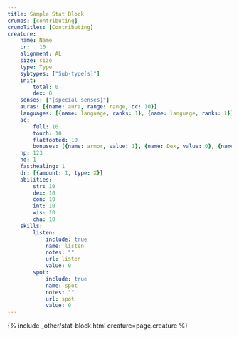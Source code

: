 ```yaml
---
title: Sample Stat Block
crumbs: [contributing]
crumbTitles: [Contributing]
creature:
    name: Name
    cr:   10
    alignment: AL
    size: size
    type: Type
    sybtypes: ["Sub-type[s]"]
    init:
        total: 0
        dex: 0
    senses: ["[special senses]"]
    auras: [{name: aura, range: range, dc: 10}]
    languages: [{name: language, ranks: 1}, {name: language, ranks: 1}]
    ac:
        full: 10
        touch: 10
        flatfooted: 10
        bonuses: [{name: armor, value: 1}, {name: Dex, value: 0}, {name: size, value: 0}, {name: natural, value: 1}, {name: deflection, value: 1}]
    hp: 123
    hd: 1
    fasthealing: 1
    dr: [{amount: 1, type: X}]
    abilities:
        str: 10
        dex: 10
        con: 10
        int: 10
        wis: 10
        cha: 10
    skills:
        listen:
            include: true
            name: listen
            notes: ""
            url: listen
            value: 0
        spot:
            include: true
            name: spot
            notes: ""
            url: spot
            value: 0
---
```



{% include _other/stat-block.html creature=page.creature %}
<!--
<p><strong>AC</strong> XX, <strong>touch</strong> XX, <strong>flat-footed</strong> XX (+XX armor, +XX Dex, +X size, +X natural, +X deflection)[; <strong>defenses</strong>][ Dodge][; Mobility][; Deflect Arrows][; Two-Weapon Defense]</p>
<p><strong>HP</strong> XXX (XX HD)[; <strong><a href="#">fast healing</a></strong> XX][; <strong>DR</strong> XX/X]</p>
<p><a href="{{ site.url }}/game-rules/adventuring-combat/combat/#loss-of-hit-points"><em>Massive Damage Threshold</em></a> XX; <a href="{{ site.url }}/game-rules/adventuring-combat/combat/#loss-of-hit-points"><em>Massive Damage DC</em></a> XX</p>
<p>[<strong>Immune</strong> immunities]</p>
<p><strong>Resist</strong> [resistances][; <strong>SR</strong> XX][; <strong>PR</strong> XX]</p>
<p><strong>Fort</strong> +XX, <strong>Ref</strong> +XX, <strong>Will</strong> +XX</p>
<p>[<strong>Weakness</strong> XX]</p>

<hr />
<h4>Speed &amp; Attacks</h4>
<p><strong>Speed</strong> XX ft.[, other modes][; Spring Attack][; Ride-By Attack][; Shot on the Run][; Run]</p>
<p><strong>Melee</strong> weapon +XX (damage)</p>
<p><strong>Ranged</strong> weapon +XX (damage)[; Manyshot][; Rapid Shot]</p>
<p><strong>Space</strong> XX ft.; <strong>Reach</strong> XX ft.</p>
<p><strong>Base Atk</strong> +XX; <strong>Grp</strong> +XX</p>
<p>[<strong>Atk Options</strong> ][ Blind-Fight][; Cleave][; Combat Reflexes][; Far Shot][; Great Cleave][; Improved Bull Rush][; Improved Disarm][; Improved Feint][; Improved Overrun][; Improved Precise Shot][; Improved Sunder][; Improved Trip][; Mounted Combat][; Point Blank Shot][; Power Attack][; Powerful Charge][; Precise Shot][; Quick Draw][; Rapid Reload][; Spirited Charge][; Spring Attack][; Stunning Fist][; Trample][; Whirlwind Attack][; metamagic feats (if the creature casts spontaneously)]</p>
<p>[<strong>Special Atks</strong> special attacks][; Snatch Arrows]</p>
<p>[<strong>Special Actions</strong> special actions]</p>
<p>[<strong>Spells</strong> (CL XX, +XX melee touch, +XX ranged touch):][; Spell Penetration]</p>
<p>[<strong>Spell-Like Abilities</strong> (CL XX):]</p>

<hr />
<h4>Abilities, Skills, &amp; Feats</h4>
<p><strong>Abilities</strong> Str XX, Dex XX, Con XX, Int XX, Wis XX, Cha XX</p>
<p>[<strong>SQ</strong> special qualities]</p>
<p><strong>Skills</strong></p>
<p><strong>Feats</strong></p>
<p><strong>Possessions</strong></p>

<hr />
<h4>Spells, Psionics, Special Qualities, &amp; Special Abilities</h4>
<p>[Ability (Type): description]</p>
<p>[Ability (Type): description]</p>
<p>[<strong>Spells/day:</strong> XX/XX/XX/XX]</p>
<p>[<strong>School Specialization:</strong> school; <strong>Forbidden Schools:</strong> school 1, school 2(, school 3)]</p>
<p>[<strong>Spell saves:</strong> XX + spell level (modifiers)]</p>
<p>[<strong>Typical Spells Prepared:</strong> spells]</p>
<p>[<strong>Power points/day:</strong> XXX]</p>
<p>[<strong>Discipline:</strong> psionic discipline]</p>
<p>[<strong>Power saves:</strong> XX + power level (modifiers)]</p>
<p>[<strong>Typical Powers Known:</strong> powers]</p>

<hr />
<h4>Other Information</h4>
<p><strong>Environment:</strong> </p>
<p><strong>Treasure:</strong> </p>
<p><strong>Organization:</strong> </p>
<p><strong>Advancement:</strong> </p>
-->
